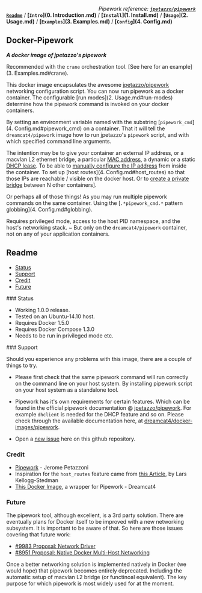 *<div align=right>Pipework reference:* ***[`jpetazzo/pipework`](https://github.com/jpetazzo/pipework/blob/master/README.md)</div>***
**[`Readme`](README.md)** / **[`Intro`](0. Introduction.md)** / **[`Install`](1. Install.md)** / **[`Usage`](2. Usage.md)** / **[`Examples`](3. Examples.md)** / **[`Config`](4. Config.md)**

## Docker-Pipework
**_A docker image of jpetazzo's pipework_**

Recommended with the `crane` orchestration tool. [See here for an example](3. Examples.md#crane).

This docker image encapsulates the awesome [jpetazzo/pipework](https://github.com/jpetazzo/pipework) networking configuration script. You can now run pipework as a docker container. The configurable [run modes](2. Usage.md#run-modes) determine how the pipework command is invoked on your docker containers.

By setting an environment variable named with the substring [`pipework_cmd`](4. Config.md#pipework_cmd) on a container. That it will tell the `dreamcat4/pipework` image how to run jpetazzo's `pipework` script, and with which specified command line arguments.

The intention may be to give your container an external IP address, or a macvlan L2 ethernet bridge, a particular [MAC address](https://github.com/jpetazzo/pipework/blob/master/README.md#custom_mac), a dynamic or a static [DHCP lease](https://github.com/jpetazzo/pipework/blob/master/README.md#dhcp). To be able to [manually configure the IP address](https://github.com/jpetazzo/pipework/blob/master/README.md#no_ip) from inside the container. To set up [host routes](4. Config.md#host_routes) so that those IPs are reachable / visible on the docker host. Or to [create a private bridge](https://github.com/jpetazzo/pipework/blob/master/README.md#lamp) between N other containers].

Or perhaps all of those things! As you may run multiple pipework commands on the same container. Using the [`.*pipework_cmd.*` pattern globbing](4. Config.md#globbing).

Requires privileged mode, access to the host PID namespace, and the host's networking stack. ~ But only on the `dreamcat4/pipework` container, not on any of your application containers.

## Readme
<!-- START doctoc generated TOC please keep comment here to allow auto update -->
<!-- DON'T EDIT THIS SECTION, INSTEAD RE-RUN doctoc TO UPDATE -->
 

- [Status](#status)
- [Support](#support)
- [Credit](#credit)
- [Future](#future)

<!-- END doctoc generated TOC please keep comment here to allow auto update -->

<a name="status"/>
### Status 

* Working 1.0.0 release.
* Tested on an Ubuntu-14.10 host.
* Requires Docker 1.5.0
* Requires Docker Compose 1.3.0
* Needs to be run in privileged mode etc.

<a name="support"/>
### Support

Should you experience any problems with this image, there are a couple of things to try.

* Please first check that the same pipework command will run correctly on the command line on your host system. By installing pipework script on your host system as a standalone tool.

* Pipework has it's own requirements for certain features. Which can be found in the official pipework documentation @ [jpetazzo/pipework](https://github.com/jpetazzo/pipework/blob/master/README.md). For example `dhclient` is needed for the DHCP feature and so on. Please check through the available documentation here, at [dreamcat4/docker-images/pipework](https://github.com/dreamcat4/docker-images/tree/master/pipework).

* Open a [new issue](https://github.com/dreamcat4/docker-images/issues/new) here on this github repository.

### Credit

* [Pipework](https://github.com/jpetazzo/pipework) - Jerome Petazzoni
* Inspiration for the `host_routes` feature came from [this Article](http://blog.oddbit.com/2014/08/11/four-ways-to-connect-a-docker/), by Lars Kellogg-Stedman
* [This Docker Image](https://github.com/dreamcat4/docker-images/tree/master/pipework), a wrapper for Pipework - Dreamcat4

### Future

The pipework tool, although excellent, is a 3rd party solution. There are eventually plans for Docker itself to be improved with a new networking subsystem. It is important to be aware of that. So here are those issues covering that future work:

* [#9983 Proposal: Network Driver](https://github.com/docker/docker/issues/9983)
* [#8951 Proposal: Native Docker Multi-Host Networking](https://github.com/docker/docker/issues/8951)

Once a better networking solution is implemented natively in Docker (we would hope) that pipework becomes entirely deprecated. Including the automatic setup of macvlan L2 bridge (or functinoal equivalent). The key purpose for which pipework is most widely used for at the moment.
